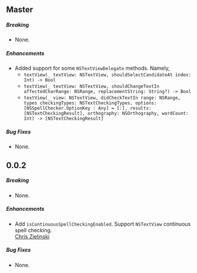 ## Master

##### Breaking

* None.

##### Enhancements

* Added support for some `NSTextViewDelegate` methods. Namely,
	* `textView(_ textView: NSTextView, shouldSelectCandidateAt index: Int) -> Bool`
	* `textView(_ textView: NSTextView, shouldChangeTextIn affectedCharRange: NSRange, replacementString: String?) -> Bool`
	* `textView(_ view: NSTextView, didCheckTextIn range: NSRange, types checkingTypes: NSTextCheckingTypes, options: [NSSpellChecker.OptionKey : Any] = [:], results: [NSTextCheckingResult], orthography: NSOrthography, wordCount: Int) -> [NSTextCheckingResult]`

##### Bug Fixes

* None.

## 0.0.2

##### Breaking

* None.

##### Enhancements

* Add `isContinuousSpellCheckingEnabled`. Support `NSTextView` continuous spell checking.  
  [Chris Zielinski](https://github.com/chriszielinski)

##### Bug Fixes

* None.